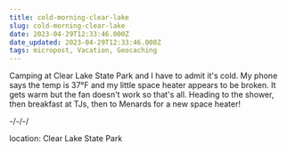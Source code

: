 ```yaml
---
title: cold-morning-clear-lake
slug: cold-morning-clear-lake
date: 2023-04-29T12:33:46.000Z
date_updated: 2023-04-29T12:33:46.000Z
tags: micropost, Vacation, Geocaching
---
```


Camping at Clear Lake State Park and I have to admit it's cold.  My phone says the temp is 37°F and my little space heater appears to be broken.  It gets warm but the fan doesn't work so that's all.  Heading to the shower, then breakfast at TJs, then to Menards for a new space heater!

-/-/-/

location: Clear Lake State Park
